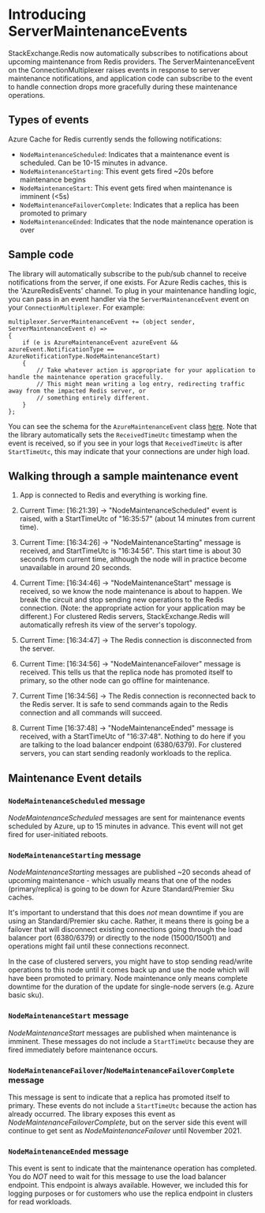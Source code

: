 # Introducing ServerMaintenanceEvents

StackExchange.Redis now automatically subscribes to notifications about upcoming maintenance from Redis providers. The ServerMaintenanceEvent on the ConnectionMultiplexer raises events in response to server maintenance notifications, and application code can subscribe to the event to handle connection drops more gracefully during these maintenance operations.

## Types of events

Azure Cache for Redis currently sends the following notifications: 
* `NodeMaintenanceScheduled`: Indicates that a maintenance event is scheduled. Can be 10-15 minutes in advance. 
* `NodeMaintenanceStarting`: This event gets fired ~20s before maintenance begins
* `NodeMaintenanceStart`: This event gets fired when maintenance is imminent (<5s)
* `NodeMaintenanceFailoverComplete`: Indicates that a replica has been promoted to primary
* `NodeMaintenanceEnded`: Indicates that the node maintenance operation is over

## Sample code 

The library will automatically subscribe to the pub/sub channel to receive notifications from the server, if one exists. For Azure Redis caches, this is the 'AzureRedisEvents' channel. To plug in your maintenance handling logic, you can pass in an event handler via the `ServerMaintenanceEvent` event on your `ConnectionMultiplexer`. For example:

```
multiplexer.ServerMaintenanceEvent += (object sender, ServerMaintenanceEvent e) =>
{
    if (e is AzureMaintenanceEvent azureEvent && azureEvent.NotificationType == AzureNotificationType.NodeMaintenanceStart)
    {
        // Take whatever action is appropriate for your application to handle the maintenance operation gracefully. 
        // This might mean writing a log entry, redirecting traffic away from the impacted Redis server, or
        // something entirely different.
    }
};
```
You can see the schema for the `AzureMaintenanceEvent` class [here](..\src\StackExchange.Redis\Maintenance\AzureMaintenanceEvent.cs). Note that the library automatically sets the `ReceivedTimeUtc` timestamp when the event is received, so if you see in your logs that `ReceivedTimeUtc` is after `StartTimeUtc`, this may indicate that your connections are under high load.

## Walking through a sample maintenance event

1. App is connected to Redis and everything is working fine. 

2. Current Time: [16:21:39] -> "NodeMaintenanceScheduled" event is raised, with a StartTimeUtc of "16:35:57" (about 14 minutes from current time).
3. Current Time: [16:34:26] -> "NodeMaintenanceStarting" message is received, and StartTimeUtc is "16:34:56". This start time is about 30 seconds from current time, although the node will in practice become unavailable in around 20 seconds.
4. Current Time: [16:34:46] -> "NodeMaintenanceStart" message is received, so we know the node maintenance is about to happen. We break the circuit and stop sending new operations to the Redis connection. (Note: the appropriate action for your application may be different.) For clustered Redis servers, StackExchange.Redis will automatically refresh its view of the server's topology.
5. Current Time: [16:34:47] -> The Redis connection is disconnected from the server.
6. Current Time: [16:34:56] -> "NodeMaintenanceFailover" message is received. This tells us that the replica node has promoted itself to primary, so the other node can go offline for maintenance.
7. Current Time [16:34:56] -> The Redis connection is reconnected back to the Redis server. It is safe to send commands again to the Redis connection and all commands will succeed.
8. Current Time [16:37:48] -> "NodeMaintenanceEnded" message is received, with a StartTimeUtc of "16:37:48". Nothing to do here if you are talking to the load balancer endpoint (6380/6379). For clustered servers, you can start sending readonly workloads to the replica.

##  Maintenance Event details

### `NodeMaintenanceScheduled` message

*NodeMaintenanceScheduled* messages are sent for maintenance events scheduled by Azure, up to 15 minutes in advance. This event will not get fired for user-initiated reboots. 

### `NodeMaintenanceStarting` message

*NodeMaintenanceStarting* messages are published ~20 seconds ahead of upcoming maintenance - which usually means that one of the nodes (primary/replica) is going to be down for Azure Standard/Premier Sku caches.

It's important to understand that this does *not* mean downtime if you are using an Standard/Premier sku cache. Rather, it means there is going be a failover that will disconnect existing connections going through the load balancer port (6380/6379) or directly to the node (15000/15001) and operations might fail until these connections reconnect.

In the case of clustered servers, you might have to stop sending read/write operations to this node until it comes back up and use the node which will have been promoted to primary. Node maintenance only means complete downtime for the duration of the update for single-node servers (e.g. Azure basic sku).

### `NodeMaintenanceStart` message

*NodeMaintenanceStart* messages are published when maintenance is imminent. These messages do not include a `StartTimeUtc` because they are fired immediately before maintenance occurs.

### `NodeMaintenanceFailover`/`NodeMaintenanceFailoverComplete` message

This message is sent to indicate that a replica has promoted itself to primary. These events do not include a `StartTimeUtc` because the action has already occurred. The library exposes this event as *NodeMaintenanceFailoverComplete*, but on the server side this event will continue to get sent as *NodeMaintenanceFailover* until November 2021.

### `NodeMaintenanceEnded` message

This event is sent to indicate that the maintenance operation has completed. You do *NOT* need to wait for this message to use the load balancer endpoint. This endpoint is always available. However, we included this for logging purposes or for customers who use the replica endpoint in clusters for read workloads.
